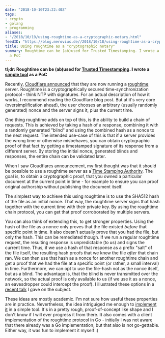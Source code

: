 ```yaml
---
date: "2018-10-10T23:22:40Z"
tags:
- crypto
- golang
- programming
aliases:
- "/2018/10/10/using-roughtime-as-a-cryptographic-notary.html"
feedID: "https://blog.merovius.de//2018/10/18/using-roughtime-as-a-cryptographic-notary.html"
title: Using roughtime as a "cryptographic notary"
summary: Roughtime can be (ab)used for Trusted Timestamping. I wrote a simple tool as
  a PoC
---
```


**tl;dr: Roughtime can be (ab)used for [Trusted Timestamping][tsa]. I wrote a
[simple tool][notary] as a PoC**

Recently, [Cloudflare announced][cloudflare] that they are now running a
[roughtime][roughtime] server. Roughtime is a cryptographically secured
time-synchronization protocol - think NTP with signatures. For an actual
description of how it works, I recommend reading the Cloudflare blog post. But
at it's very core (oversimplification ahead), the user chooses an arbitrary
(usually randomly generated) nonce and the server signs it, plus the current
time.

One thing roughtime adds on top of this, is the ability to build a chain of
requests. This is achieved by taking a hash of a response, combining it with a
randomly generated "blind" and using the combined hash as a nonce to the next
request. The intended use-case of this is that if a server provides the wrong
time or otherwise misbehaves, you can obtain cryptographic proof of that fact
by getting a timestamped signature of its response from a different server. By
storing the initial nonce, generated blinds and responses, the entire chain can
be validated later.

When I saw Cloudflares announcement, my first thought was that it should be
possible to use a roughtime server as a [Time Stamping Authority][tsa]. The
goal is, to obtain a cryptographic proof, that you owned a particular document
at the current point in time - for example to ensure you can proof original
authorship without publishing the document itself.

The simplest way to achieve this using roughtime is to use the SHA512 hash of
the file as an initial nonce. That way, the roughtime server signs that hash
together with the current time with their private key. By using the roughtime
chain protocol, you can get that proof corroborated by multiple servers.

You can also think of extending this, to get stronger properties. Using the
hash of the file as a nonce only proves that the file existed *before* that
specific point in time. It also doesn't actually prove that you had the file,
but only the hash. This can be remediated though. If we run a regular roughtime
request, the resulting response is unpredictable (to us) and signs the current
time. Thus, if we use a hash of that response as a prefix "salt" of the file
itself, the resulting hash proofs that we knew the file *after* that chain
ran. We can then use that hash as a nonce for another roughtime chain and get a
proof that we had the file at a specific point (or rather, a small interval) in
time. Furthermore, we can opt to use the file-hash not as the nonce itself, but
as a blind. The advantage is, that the blind is never transmitted over the
network, so the actual proof is only available to us (if we use it as a nonce,
an eavesdropper could intercept the proof). I illustrated these options in a
[recent talk][slides] I gave on the subject.

These ideas are mostly academic. I'm not sure how useful these properties are
in practice. Nevertheless, the idea intriguiged me enough to [implement it][notary]
in a simple tool. It's in a pretty rough, proof-of-concept like shape and I
don't know if I will ever progress it from there. It also comes with a client
implementation of the roughtime protocol in Go - initially I was not aware that
there already was a Go implementation, but that also is not go-gettable. Either
way, it was fun to implement it myself :)

[cloudflare]: https://blog.cloudflare.com/roughtime/
[roughtime]: https://roughtime.googlesource.com/roughtime/
[tsa]: https://en.wikipedia.org/wiki/Trusted_timestamping#Trusted_(digital)_timestamping
[slides]: https://docs.google.com/presentation/d/1quTJfXHvBZCjKJgL6HjUFb_jhDF-PghBwm_lTFLAjdg/edit#slide=id.g43c753f2a5_1_542
[notary]: https://github.com/Merovius/notary
